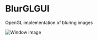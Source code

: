 # BlurGLGUI
OpenGL implementation of bluring images

![Window image](https://i.imgur.com/vJVogT9.png)
